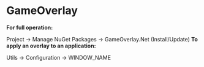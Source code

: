 # GameOverlay
**For full operation:**

Project -> Manage NuGet Packages -> GameOverlay.Net (Install/Update) 
**To apply an overlay to an application:**

Utils -> Configuration -> WINDOW_NAME 
